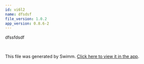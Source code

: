 ```yaml
---
id: vi6l2
name: dfsdsf
file_version: 1.0.2
app_version: 0.8.6-2
---
```


dfssfdsdf

<br/>

This file was generated by Swimm. [Click here to view it in the app](https://app.swimm.io/repos/Z2l0aHViJTNBJTNBdGVzdCUzQSUzQUR1ZGlFbGhhZGFkMTI=/docs/vi6l2).
